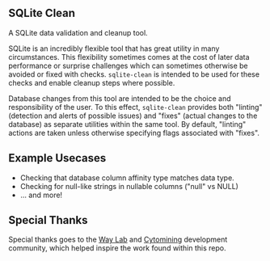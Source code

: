 
## SQLite Clean

A SQLite data validation and cleanup tool.

SQLite is an incredibly flexible tool that has great utility in many circumstances. This flexibility sometimes comes at the cost of later data performance or surprise challenges which can sometimes otherwise be avoided or fixed with checks. `sqlite-clean` is intended to be used for these checks and enable cleanup steps where possible.

Database changes from this tool are intended to be the choice and responsibility of the user. To this effect, `sqlite-clean` provides both "linting" (detection and alerts of possible issues) and "fixes" (actual changes to the database) as separate utilities within the same tool. By default, "linting" actions are taken unless otherwise specifying flags associated with "fixes".

## Example Usecases

- Checking that database column affinity type matches data type.
- Checking for null-like strings in nullable columns ("null" vs NULL)
- ... and more!

## Special Thanks

Special thanks goes to the [Way Lab](https://www.waysciencelab.com/) and [Cytomining](https://github.com/cytomining) development community, which helped inspire the work found within this repo.
